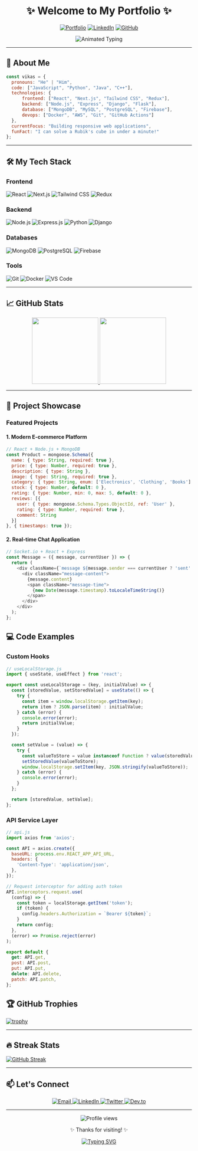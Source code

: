 <div align="center">

# ✨ Welcome to My Portfolio ✨

[![Portfolio](https://img.shields.io/badge/🚀-Live_Portfolio-8A2BE2?style=for-the-badge&logo=vercel&logoColor=white)](https://your-portfolio-url.vercel.app)
[![LinkedIn](https://img.shields.io/badge/Connect-0077B5?style=for-the-badge&logo=linkedin&logoColor=white)](https://linkedin.com/in/your-profile)
[![GitHub](https://img.shields.io/badge/Code-100000?style=for-the-badge&logo=github&logoColor=white)](https://github.com/yourusername)

![Animated Typing](https://readme-typing-svg.demolab.com?font=Fira+Code&weight=600&size=24&duration=3000&pause=1000&color=8A2BE2&center=true&vCenter=true&width=600&lines=Hello%2C+I'm+Vikas+Vishwakarma;Full+Stack+Developer;UI%2FUX+Enthusiast;Problem+Solver)

</div>

---

## 🎯 About Me

```javascript
const vikas = {
  pronouns: "He" | "Him",
  code: ["JavaScript", "Python", "Java", "C++"],
  technologies: {
      frontend: ["React", "Next.js", "Tailwind CSS", "Redux"],
      backend: ["Node.js", "Express", "Django", "Flask"],
      database: ["MongoDB", "MySQL", "PostgreSQL", "Firebase"],
      devops: ["Docker", "AWS", "Git", "GitHub Actions"]
  },
  currentFocus: "Building responsive web applications",
  funFact: "I can solve a Rubik's cube in under a minute!"
};
```

---

## 🛠️ My Tech Stack

### Frontend
![React](https://img.shields.io/badge/React-20232A?style=flat-square&logo=react&logoColor=61DAFB)
![Next.js](https://img.shields.io/badge/Next.js-000000?style=flat-square&logo=nextdotjs&logoColor=white)
![Tailwind CSS](https://img.shields.io/badge/Tailwind_CSS-38B2AC?style=flat-square&logo=tailwind-css&logoColor=white)
![Redux](https://img.shields.io/badge/Redux-593D88?style=flat-square&logo=redux&logoColor=white)

### Backend
![Node.js](https://img.shields.io/badge/Node.js-339933?style=flat-square&logo=nodedotjs&logoColor=white)
![Express.js](https://img.shields.io/badge/Express.js-000000?style=flat-square&logo=express&logoColor=white)
![Python](https://img.shields.io/badge/Python-3776AB?style=flat-square&logo=python&logoColor=white)
![Django](https://img.shields.io/badge/Django-092E20?style=flat-square&logo=django&logoColor=white)

### Databases
![MongoDB](https://img.shields.io/badge/MongoDB-4EA94B?style=flat-square&logo=mongodb&logoColor=white)
![PostgreSQL](https://img.shields.io/badge/PostgreSQL-316192?style=flat-square&logo=postgresql&logoColor=white)
![Firebase](https://img.shields.io/badge/Firebase-FFCA28?style=flat-square&logo=firebase&logoColor=black)

### Tools
![Git](https://img.shields.io/badge/Git-F05032?style=flat-square&logo=git&logoColor=white)
![Docker](https://img.shields.io/badge/Docker-2496ED?style=flat-square&logo=docker&logoColor=white)
![VS Code](https://img.shields.io/badge/VS_Code-0078D4?style=flat-square&logo=visual%20studio%20code&logoColor=white)

---

## 📈 GitHub Stats

<div align="center">
  <a href="https://github.com/yourusername">
    <img height="180em" src="https://github-readme-stats.vercel.app/api?username=yourusername&show_icons=true&theme=radical&include_all_commits=true&count_private=true"/>
    <img height="180em" src="https://github-readme-stats.vercel.app/api/top-langs/?username=yourusername&layout=compact&langs_count=8&theme=radical"/>
  </a>
</div>

---

## 🚀 Project Showcase

### Featured Projects

#### 1. Modern E-commerce Platform
```javascript
// React + Node.js + MongoDB
const Product = mongoose.Schema({
  name: { type: String, required: true },
  price: { type: Number, required: true },
  description: { type: String },
  image: { type: String, required: true },
  category: { type: String, enum: ['Electronics', 'Clothing', 'Books'] },
  stock: { type: Number, default: 0 },
  rating: { type: Number, min: 0, max: 5, default: 0 },
  reviews: [{
    user: { type: mongoose.Schema.Types.ObjectId, ref: 'User' },
    rating: { type: Number, required: true },
    comment: String
  }]
}, { timestamps: true });
```

#### 2. Real-time Chat Application
```javascript
// Socket.io + React + Express
const Message = ({ message, currentUser }) => {
  return (
    <div className={`message ${message.sender === currentUser ? 'sent' : 'received'}`}>
      <div className="message-content">
        {message.content}
        <span className="message-time">
          {new Date(message.timestamp).toLocaleTimeString()}
        </span>
      </div>
    </div>
  );
};
```

## 💻 Code Examples

### Custom Hooks
```javascript
// useLocalStorage.js
import { useState, useEffect } from 'react';

export const useLocalStorage = (key, initialValue) => {
  const [storedValue, setStoredValue] = useState(() => {
    try {
      const item = window.localStorage.getItem(key);
      return item ? JSON.parse(item) : initialValue;
    } catch (error) {
      console.error(error);
      return initialValue;
    }
  });

  const setValue = (value) => {
    try {
      const valueToStore = value instanceof Function ? value(storedValue) : value;
      setStoredValue(valueToStore);
      window.localStorage.setItem(key, JSON.stringify(valueToStore));
    } catch (error) {
      console.error(error);
    }
  };

  return [storedValue, setValue];
};
```

### API Service Layer
```javascript
// api.js
import axios from 'axios';

const API = axios.create({
  baseURL: process.env.REACT_APP_API_URL,
  headers: {
    'Content-Type': 'application/json',
  },
});

// Request interceptor for adding auth token
API.interceptors.request.use(
  (config) => {
    const token = localStorage.getItem('token');
    if (token) {
      config.headers.Authorization = `Bearer ${token}`;
    }
    return config;
  },
  (error) => Promise.reject(error)
);

export default {
  get: API.get,
  post: API.post,
  put: API.put,
  delete: API.delete,
  patch: API.patch,
};
```

## 🏆 GitHub Trophies

[![trophy](https://github-profile-trophy.vercel.app/?username=yourusername&theme=radical&row=2&column=3)](https://github.com/ryo-ma/github-profile-trophy)

---

## 🔥 Streak Stats

[![GitHub Streak](https://streak-stats.demolab.com?user=yourusername&theme=radical&date_format=M%20j%5B%2C%20Y%5D)](https://git.io/streak-stats)

---

## 📫 Let's Connect

<div align="center">
  <a href="mailto:your.email@example.com">
    <img src="https://img.shields.io/badge/Email-D14836?style=for-the-badge&logo=gmail&logoColor=white" alt="Email"/>
  </a>
  <a href="https://linkedin.com/in/your-profile">
    <img src="https://img.shields.io/badge/LinkedIn-0077B5?style=for-the-badge&logo=linkedin&logoColor=white" alt="LinkedIn"/>
  </a>
  <a href="https://twitter.com/yourusername">
    <img src="https://img.shields.io/badge/Twitter-1DA1F2?style=for-the-badge&logo=twitter&logoColor=white" alt="Twitter"/>
  </a>
  <a href="https://dev.to/yourusername">
    <img src="https://img.shields.io/badge/Dev.to-0A0A0A?style=for-the-badge&logo=devdotto&logoColor=white" alt="Dev.to"/>
  </a>
</div>

---

<div align="center">
  <img src="https://komarev.com/ghpvc/?username=yourusername&style=flat-square&color=blue" alt="Profile views"/>
  <p>✨ Thanks for visiting! ✨</p>
  
  [![Typing SVG](https://readme-typing-svg.demolab.com?font=Fira+Code&weight=600&size=16&duration=4000&pause=1000&color=8A2BE2&center=true&vCenter=true&width=600&lines=Let's+create+something+amazing+together!;Code+with+passion;Build+with+love)](https://git.io/typing-svg)
</div>